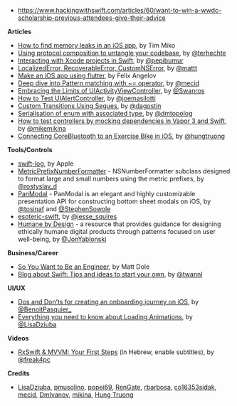 - https://www.hackingwithswift.com/articles/60/want-to-win-a-wwdc-scholarship-previous-attendees-give-their-advice

**Articles**

* [How to find memory leaks in an iOS app](https://tim.engineering/how-to-find-memory-leaks-in-ios-app/), by Tim Miko
* [Using protocol composition to untangle your codebase](http://appventure.me/2019/03/17/protocol-composition-untangle-codebase/), by [@terhechte](https://twitter.com/terhechte)
* [Interacting with Xcode projects in Swift](https://ppinera.es/2019/03/15/xcodeproj.html), by [@pepibumur](https://twitter.com/pepibumur)
* [Localized​Error, Recoverable​Error, Custom​NSError](https://nshipster.com/swift-foundation-error-protocols/), by [@mattt](https://twitter.com/mattt)
* [Make an iOS app using flutter](https://medium.com/flutter-community/flutter-todos-tutorial-with-flutter-bloc-d9dd833f9df3), by Felix Angelov
* [Deep dive into Pattern matching with ~= operator](https://mecid.github.io/2019/03/20/pattern-matching-operator/), by [@mecid](https://twitter.com/mecid)
* [Embracing the Limits of UIActivityViewController](https://pspdfkit.com/blog/2019/embracing-the-limits-of-uiactivityviewcontroller/), by [@Swanros](https://twitter.com/Swanros)
* [How to Test UIAlertController](http://masilotti.com/testing-uialertcontroller/), by [@joemasilotti](http://twitter.com/joemasilotti)
* [Custom Transitions Using Segues](https://agostini.tech/2019/03/18/custom-transitions-using-segues/), by [@dagostin](https://twitter.com/dagostin)
* [Serialisation of enum with associated type](https://dmtopolog.com/serialisation-of-enum-with-associated-type/), by [@dmtopolog](https://twitter.com/dmtopolog)
* [How to test controllers by mocking dependencies in Vapor 3 and Swift](https://mikemikina.com/blog/how-to-test-controllers-by-mocking-dependencies-in-vapor-3-and-swift/), by [@mikemikina](https://twitter.com/mikemikina)
* [Connecting CoreBluetooth to an Exercise Bike in iOS](https://medium.com/@hungtruong/making-an-ios-zwift-clone-to-save-15-a-month-part-1-core-bluetooth-9925bba79f7a), by [@hungtruong](https://twitter.com/hungtruong)

**Tools/Controls**

* [swift-log](https://github.com/apple/swift-log), by Apple
* [MetricPrefixNumberFormatter](https://github.com/RenGate/MetricPrefixNumberFormatter) - NSNumberFormatter subclass designed to format large and small numbers using the metric prefixes, by [@rostyslav_d](https://twitter.com/rostyslav_d)
* [PanModal](https://github.com/slackhq/PanModal) - PanModal is an elegant and highly customizable presentation API for constructing bottom sheet modals on iOS, by [@tosinaf](https://twitter.com/tosinaf) and [@StephenSowole](https://twitter.com/StephenSowole)
* [esoteric-swift](https://github.com/jessesquires/esoteric-swift), by [@jesse_squires](https://twitter.com/jesse_squires) 
* [Humane by Design](https://humanebydesign.com/) - a resource that provides guidance for designing ethically humane digital products through patterns focused on user well-being, by [@JonYablonski](https://twitter.com/JonYablonski)

**Business/Career**

* [So You Want to Be an Engineer](http://artsy.github.io/blog/2019/03/12/so-you-want-to-be-an-engineer/), by Matt Dole
* [Blog about Swift: Tips and ideas to start your own](https://www.avanderlee.com/swift/blog-about-swift/), by [@twannl](https://www.twitter.com/twannl)

**UI/UX**

* [Dos and Don’ts for creating an onboarding journey on iOS](https://benoitpasquier.com/dos-donts-onboarding-ios/), by [@BenoitPasquier_](https://twitter.com/BenoitPasquier_)
* [Everything you need to know about Loading Animations](https://medium.com/flawless-app-stories/everything-you-need-to-know-about-loading-animations-10db7f9b61e), by [@LisaDziuba](https://twitter.com/LisaDziuba)

**Videos**

* [RxSwift & MVVM: Your First Steps](https://www.youtube.com/watch?v=6KXqa4iLCUM) (in Hebrew, enable subtitles), by [@freak4pc](https://twitter.com/freak4pc)

**Credits**

* [LisaDziuba](https://github.com/LisaDziuba), [pmusolino](https://github.com/pmusolino), [popei69](https://github.com/popei69), [RenGate](https://github.com/RenGate), [rbarbosa](https://github.com/rbarbosa), [co16353sidak](https://github.com/co16353sidak), [mecid](https://github.com/mecid), [DmIvanov](https://github.com/DmIvanov), [mikina](https://github.com/mikina), [Hung Truong](https://twitter.com/hungtruong)
